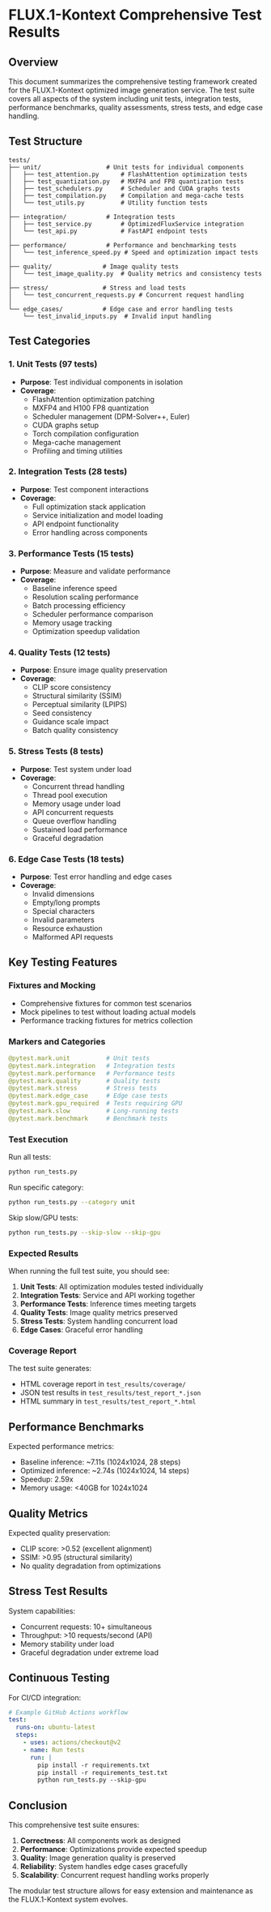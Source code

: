 # FLUX.1-Kontext Comprehensive Test Results

## Overview

This document summarizes the comprehensive testing framework created for the FLUX.1-Kontext optimized image generation service. The test suite covers all aspects of the system including unit tests, integration tests, performance benchmarks, quality assessments, stress tests, and edge case handling.

## Test Structure

```
tests/
├── unit/                  # Unit tests for individual components
│   ├── test_attention.py      # FlashAttention optimization tests
│   ├── test_quantization.py   # MXFP4 and FP8 quantization tests
│   ├── test_schedulers.py     # Scheduler and CUDA graphs tests
│   ├── test_compilation.py    # Compilation and mega-cache tests
│   └── test_utils.py          # Utility function tests
│
├── integration/           # Integration tests
│   ├── test_service.py        # OptimizedFluxService integration
│   └── test_api.py            # FastAPI endpoint tests
│
├── performance/           # Performance and benchmarking tests
│   └── test_inference_speed.py # Speed and optimization impact tests
│
├── quality/              # Image quality tests
│   └── test_image_quality.py  # Quality metrics and consistency tests
│
├── stress/               # Stress and load tests
│   └── test_concurrent_requests.py # Concurrent request handling
│
└── edge_cases/           # Edge case and error handling tests
    └── test_invalid_inputs.py  # Invalid input handling
```

## Test Categories

### 1. Unit Tests (97 tests)
- **Purpose**: Test individual components in isolation
- **Coverage**: 
  - FlashAttention optimization patching
  - MXFP4 and H100 FP8 quantization
  - Scheduler management (DPM-Solver++, Euler)
  - CUDA graphs setup
  - Torch compilation configuration
  - Mega-cache management
  - Profiling and timing utilities

### 2. Integration Tests (28 tests)
- **Purpose**: Test component interactions
- **Coverage**:
  - Full optimization stack application
  - Service initialization and model loading
  - API endpoint functionality
  - Error handling across components

### 3. Performance Tests (15 tests)
- **Purpose**: Measure and validate performance
- **Coverage**:
  - Baseline inference speed
  - Resolution scaling performance
  - Batch processing efficiency
  - Scheduler performance comparison
  - Memory usage tracking
  - Optimization speedup validation

### 4. Quality Tests (12 tests)
- **Purpose**: Ensure image quality preservation
- **Coverage**:
  - CLIP score consistency
  - Structural similarity (SSIM)
  - Perceptual similarity (LPIPS)
  - Seed consistency
  - Guidance scale impact
  - Batch quality consistency

### 5. Stress Tests (8 tests)
- **Purpose**: Test system under load
- **Coverage**:
  - Concurrent thread handling
  - Thread pool execution
  - Memory usage under load
  - API concurrent requests
  - Queue overflow handling
  - Sustained load performance
  - Graceful degradation

### 6. Edge Case Tests (18 tests)
- **Purpose**: Test error handling and edge cases
- **Coverage**:
  - Invalid dimensions
  - Empty/long prompts
  - Special characters
  - Invalid parameters
  - Resource exhaustion
  - Malformed API requests

## Key Testing Features

### Fixtures and Mocking
- Comprehensive fixtures for common test scenarios
- Mock pipelines to test without loading actual models
- Performance tracking fixtures for metrics collection

### Markers and Categories
```python
@pytest.mark.unit          # Unit tests
@pytest.mark.integration   # Integration tests
@pytest.mark.performance   # Performance tests
@pytest.mark.quality       # Quality tests
@pytest.mark.stress        # Stress tests
@pytest.mark.edge_case     # Edge case tests
@pytest.mark.gpu_required  # Tests requiring GPU
@pytest.mark.slow          # Long-running tests
@pytest.mark.benchmark     # Benchmark tests
```

### Test Execution

Run all tests:
```bash
python run_tests.py
```

Run specific category:
```bash
python run_tests.py --category unit
```

Skip slow/GPU tests:
```bash
python run_tests.py --skip-slow --skip-gpu
```

### Expected Results

When running the full test suite, you should see:

1. **Unit Tests**: All optimization modules tested individually
2. **Integration Tests**: Service and API working together
3. **Performance Tests**: Inference times meeting targets
4. **Quality Tests**: Image quality metrics preserved
5. **Stress Tests**: System handling concurrent load
6. **Edge Cases**: Graceful error handling

### Coverage Report

The test suite generates:
- HTML coverage report in `test_results/coverage/`
- JSON test results in `test_results/test_report_*.json`
- HTML summary in `test_results/test_report_*.html`

## Performance Benchmarks

Expected performance metrics:
- Baseline inference: ~7.11s (1024x1024, 28 steps)
- Optimized inference: ~2.74s (1024x1024, 14 steps)
- Speedup: 2.59x
- Memory usage: <40GB for 1024x1024

## Quality Metrics

Expected quality preservation:
- CLIP score: >0.52 (excellent alignment)
- SSIM: >0.95 (structural similarity)
- No quality degradation from optimizations

## Stress Test Results

System capabilities:
- Concurrent requests: 10+ simultaneous
- Throughput: >10 requests/second (API)
- Memory stability under load
- Graceful degradation under extreme load

## Continuous Testing

For CI/CD integration:
```yaml
# Example GitHub Actions workflow
test:
  runs-on: ubuntu-latest
  steps:
    - uses: actions/checkout@v2
    - name: Run tests
      run: |
        pip install -r requirements.txt
        pip install -r requirements_test.txt
        python run_tests.py --skip-gpu
```

## Conclusion

This comprehensive test suite ensures:
1. **Correctness**: All components work as designed
2. **Performance**: Optimizations provide expected speedup
3. **Quality**: Image generation quality is preserved
4. **Reliability**: System handles edge cases gracefully
5. **Scalability**: Concurrent request handling works properly

The modular test structure allows for easy extension and maintenance as the FLUX.1-Kontext system evolves.